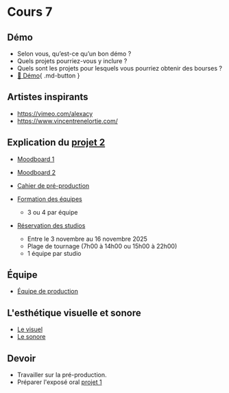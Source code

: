 # Cours 7

## Démo 
* Selon vous, qu’est-ce qu’un bon démo ? 
* Quels projets pourriez-vous y inclure ?
* Quels sont les projets pour lesquels vous pourriez obtenir des bourses ?
* [📁 Démo](https://cmontmorency365-my.sharepoint.com/:f:/g/personal/flpilote_cmontmorency_qc_ca/EoXof15gcg5Coi-w89uA4lwBuFkJoZGi3nojR1EkjHChww?e=XOgz9G%22%20\t%20%22_blank){ .md-button }   <br>

## Artistes inspirants
* https://vimeo.com/alexacy
* https://www.vincentrenelortie.com/


## Explication du [projet 2](projet_02.md)

* [Moodboard 1](https://www.youtube.com/watch?v=p03cRSbIQFU) 
* [Moodboard 2](https://www.youtube.com/watch?v=PnZnjSFHSzY)
  
* [Cahier de pré-production](https://cmontmorency365-my.sharepoint.com/:p:/g/personal/flpilote_cmontmorency_qc_ca/EROE8xk9chtLnZO33gl_hgMBOTZj9-KvitOQIIqjKQTZMw?e=wTnIyh)
* [Formation des équipes](https://cmontmorency365-my.sharepoint.com/:w:/g/personal/flpilote_cmontmorency_qc_ca/EWARe1xWaRBKjEki4WRvD0UBga173W95fjX9bzgzUINTXA?e=y2hwrM)
  * 3 ou 4 par équipe
* [Réservation des studios](https://teamup.com/ks5tb2ed4b9yetgo9v)
    * Entre le 3 novembre au 16 novembre 2025
    * Plage de tournage (7h00 à 14h00 ou 15h00 à 22h00)
    * 1 équipe par studio

## Équipe
* [Équipe de production](https://cmontmorency365-my.sharepoint.com/:p:/g/personal/flpilote_cmontmorency_qc_ca/ESxtiN2BY0dJgKzdREJtL-gB4RzfpaeDNt8apqepW6vTXQ?e=ZZWoF3)


## L'esthétique visuelle et sonore
* [Le visuel](https://cmontmorency365-my.sharepoint.com/:p:/g/personal/flpilote_cmontmorency_qc_ca/EXngM1RITXtCjr4M-CwvYs4BNOnE6Ux89wYgerIvACzF9g?e=Uri2m8)
* [Le sonore](https://cmontmorency365-my.sharepoint.com/:p:/g/personal/flpilote_cmontmorency_qc_ca/EVYtu8fNOnNJnFoR1yifeygBMPQEWFQW_Ex9S52lYviJqw?e=bwPmiA)

## Devoir 
* Travailler sur la pré-production. 
* Préparer l'exposé oral [projet 1](projet_01.md)


